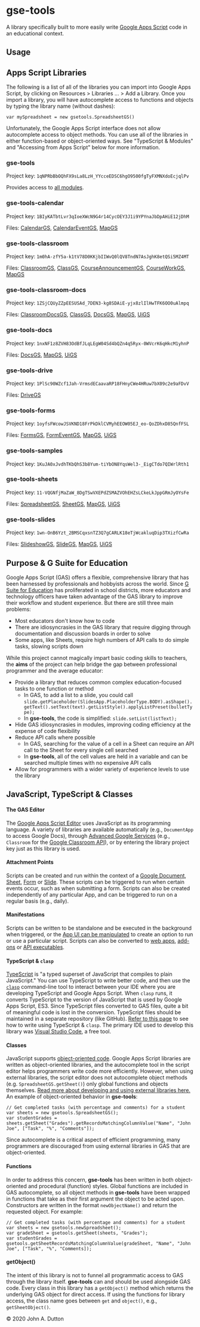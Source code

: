 # gse-tools
A library specifically built to more easily write [Google Apps Script](https://developers.google.com/apps-script) code in an educational context.

## Usage

    

## Apps Script Libraries
The following is a list of all of the libraries you can import into Google Apps Script, by clicking on Resources > Libraries ... > Add a Library. Once you import a library, you will have autocomplete access to functions and objects by typing the library name (without dashes): 

    var mySpreadsheet = new gsetools.SpreadsheetGS()
    
Unfortunately, the Google Apps Script interface does not allow autocomplete access to object methods. You can use all of the libraries in either function-based or object-oriented ways. See "TypeScript & Modules" and "Accessing from Apps Script" below for more information.

### gse-tools
Project key: `1qNPRbBbOQhFX9sLa8LzH_YYcceEDSC6hgO9500fgTyFXMNXdoEcjqlPv`

Provides access to [all modules](https://teachduttonteach.github.io/gse-tools/globals.html).

### gse-tools-calendar
Project key: `1BIyKATbtLvr3qIoeXWcN9G4r14CycOEY3J1i9YPYnaJbDpAHiE12jDhM`

Files: [CalendarGS](https://teachduttonteach.github.io/gse-tools/classes/calendargs.html), [CalendarEventGS](https://teachduttonteach.github.io/gse-tools/classes/calendareventgs.html), [MapGS](https://teachduttonteach.github.io/gse-tools/classes/mapgs.html)

### gse-tools-classroom
Project key: `1m0hA-zfY5a-k1tV78D0KKjbIIWvQ0lQV8TndN7AsJghK8etQSi5MZ4MT`

Files: [ClassroomGS](https://teachduttonteach.github.io/gse-tools/classes/classroomgs.html), [ClassGS](https://teachduttonteach.github.io/gse-tools/classes/classgs.html), [CourseAnnouncementGS](https://teachduttonteach.github.io/gse-tools/classes/courseannouncementgs.html), [CourseWorkGS](https://teachduttonteach.github.io/gse-tools/classes/courseworkgs.html), [MapGS](https://teachduttonteach.github.io/gse-tools/classes/mapgs.html)

### gse-tools-classroom-docs
Project key: `1ZSjCQUyZZpEESUSAd_7DEN3-kg8SDAiE-yjx8zlIlHwTFK6OO0uAlmpq`

Files: [ClassroomDocsGS](https://teachduttonteach.github.io/gse-tools/classes/classroomdocsgs.html), [ClassGS](https://teachduttonteach.github.io/gse-tools/classes/classgs.html), [DocsGS](https://teachduttonteach.github.io/gse-tools/classes/docsgs.html), [MapGS](https://teachduttonteach.github.io/gse-tools/classes/mapgs.html), [UiGS](https://teachduttonteach.github.io/gse-tools/classes/uigs.html)

### gse-tools-docs
Project key: `1nxNF1z8ZVH83OdBfJLqLEgW04Sd4bQZn4q5Ryx-0WVcrK6qHkcM1yhnP`

Files: [DocsGS](https://teachduttonteach.github.io/gse-tools/classes/docsgs.html), [MapGS](https://teachduttonteach.github.io/gse-tools/classes/mapgs.html), [UiGS](https://teachduttonteach.github.io/gse-tools/classes/uigs.html)

### gse-tools-drive
Project key: `1PlSc90WZcf1Jah-VrmsdECaavaRP18FHnyCWe4HRuw7bX09c2e9aFDvV`

Files: [DriveGS](https://teachduttonteach.github.io/gse-tools/classes/drivegs.html)

### gse-tools-forms
Project key: `1oyfsFWcowJSVKND18FrPkDklCVMyhEEOW05EJ_eo-QoZDhxD85QnfFSL`

Files: [FormsGS](https://teachduttonteach.github.io/gse-tools/classes/formsgs.html), [FormEventGS](https://teachduttonteach.github.io/gse-tools/classes/formeventgs.html), [MapGS](https://teachduttonteach.github.io/gse-tools/classes/mapgs.html), [UiGS](https://teachduttonteach.github.io/gse-tools/classes/uigs.html)

### gse-tools-samples
Project key: `1KuJA0xJvdhTKbQhS3b8Yum-tiYbON8YqsWel3-_EigCTdo7QIWrlRth1`

### gse-tools-sheets
Project key: `11-VQGNfjMaZaW_8DgTSwVXEPdZSMAZVOhEHZsLCkeLkJppGRmJyOYsFe`

Files: [SpreadsheetGS](https://teachduttonteach.github.io/gse-tools/classes/spreadsheetgs.html), [SheetGS](https://teachduttonteach.github.io/gse-tools/classes/sheetgs.html), [MapGS](https://teachduttonteach.github.io/gse-tools/classes/mapgs.html), [UiGS](https://teachduttonteach.github.io/gse-tools/classes/uigs.html)

### gse-tools-slides
Project key: `1wn-OnB6Yzt_2BMSCqxsnTZ3Q7gCARLK18eTjWcakluqDip3TXizfCwRa`

Files: [SlideshowGS](https://teachduttonteach.github.io/gse-tools/classes/slideshowgs.html), [SlideGS](https://teachduttonteach.github.io/gse-tools/classes/slidegs.html), [MapGS](https://teachduttonteach.github.io/gse-tools/classes/mapgs.html), [UiGS](https://teachduttonteach.github.io/gse-tools/classes/uigs.html)

## Purpose & G Suite for Education

Google Apps Script (GAS) offers a flexible, comprehensive library that has been harnessed by professionals and hobbyists across the world. Since [G Suite for Education](https://edu.google.com/products/gsuite-for-education/?modal_active=none) has proliferated in school districts, more educators and technology officers have taken advantage of the GAS library to improve their workflow and student experience. But there are still three main problems:

* Most educators don't know how to code
* There are idiosyncrasies in the GAS library that require digging through documentation and discussion boards in order to solve
* Some apps, like Sheets, require high numbers of API calls to do simple tasks, slowing scripts down

While this project cannot magically impart basic coding skills to teachers, the **aims** of the project can help bridge the gap between professional programmer and the average educator:

- Provide a library that reduces common complex education-focused tasks to one function or method
    - In GAS, to add a list to a slide, you could call `slide.getPlaceholder(SlidesApp.PlaceholderType.BODY).asShape().getText().setText(text).getListStyle().applyListPreset(bulletType);`
    - In **gse-tools**, the code is simplified: `slide.setList(listText);`
- Hide GAS idiosyncrasies in modules, improving coding efficiency at the expense of code flexibility
- Reduce API calls where possible
    - In GAS, searching for the value of a cell in a Sheet can require an API call to the Sheet for every single cell searched
    - In **gse-tools**, all of the cell values are held in a variable and can be searched multiple times with no expensive API calls
- Allow for programmers with a wider variety of experience levels to use the library

## JavaScript, TypeScript & Classes

#### The GAS Editor
The [Google Apps Script Editor](https://script.google.com) uses JavaScript as its programming language. A variety of libraries are available automatically (e.g., `DocumentApp` to access Google Docs), through [Advanced Google Services](https://developers.google.com/apps-script/guides/services/advanced) (e.g., `Classroom` for the [Google Classroom API](https://developers.google.com/classroom)), or by entering the library project key just as this library is used. 

#### Attachment Points
Scripts can be created and run within the context of a [Google Document](https://docs.google.com), [Sheet](https://sheets.google.com), [Form](https://forms.google.com) or [Slide](https://slides.google.com). These scripts can be triggered to run when certain events occur, such as when submitting a form. Scripts can also be created independently of any particular App, and can be triggered to run on a regular basis (e.g., daily). 

#### Manifestations
Scripts can be written to be standalone and be executed in the background when triggered, or the [App UI can be manipulated](https://developers.google.com/apps-script/guides/menus) to create an option to run or use a particular script. Scripts can also be converted to [web apps](https://developers.google.com/apps-script/guides/web), [add-ons](https://developers.google.com/gsuite/add-ons/overview) or [API executables](https://developers.google.com/apps-script/api/how-tos/execute). 

#### TypeScript & `clasp`
[TypeScript](https://www.typescriptlang.org/index.html) is "a typed superset of JavaScript that compiles to plain JavaScript." You can use TypeScript to write better code, and then use the [`clasp`](https://developers.google.com/apps-script/guides/clasp) command-line tool to interact between your IDE where you are developing TypeScript and Google Apps Script. When `clasp` runs, it converts TypeScript to the version of JavaScript that is used by Google Apps Script, ES3. Since TypeScript files converted to GAS files, quite a bit of meaningful code is lost in the conversion. TypeScript files should be maintained in a separate repository (like GitHub). [Refer to this page](https://developers.google.com/apps-script/guides/typescript) to see how to write using TypeScript & `clasp`. The primary IDE used to develop this library was [Visual Studio Code](https://code.visualstudio.com/), a free tool.

#### Classes
JavaScript supports [object-oriented code](https://en.wikipedia.org/wiki/Object-oriented_programming). Google Apps Script libraries are written as object-oriented libraries, and the autocomplete tool in the script editor helps programmers write code more efficiently. However, when using external libraries, the script editor does not autocomplete object methods (e.g. `SpreadsheetGS.getSheet()`) only global functions and objects themselves. [Read more about developing and using external libraries here.](https://developers.google.com/apps-script/guides/libraries) An example of object-oriented behavior in **gse-tools**:

    // Get completed tasks (with percentage and comments) for a student
    var sheets = new gsetools.SpreadsheetGS();
    var studentGrades = sheets.getSheet("Grades").getRecordsMatchingColumnValue("Name", "John Joe", ["Task", "%", "Comments"]);

Since autocomplete is a critical aspect of efficient programming, many programmers are discouraged from using external libraries in GAS that are object-oriented.

#### Functions
In order to address this concern, **gse-tools** has been written in both object-oriented and procedural (function) styles. Global functions are included in GAS autocomplete, so all object methods in **gse-tools** have been wrapped in functions that take as their first argument the object to be acted upon. Constructors are written in the format `newObjectName()` and return the requested object. For example:

    // Get completed tasks (with percentage and comments) for a student
    var sheets = new gsetools.newSpreadsheet();
    var gradeSheet = gsetools.getSheet(sheets, "Grades");
    var studentGrades = gsetools.getSheetRecordsMatchingColumnValue(gradeSheet, "Name", "John Joe", ["Task", "%", "Comments]);

#### getObject()
The intent of this library is not to funnel all programmatic access to GAS through the library itself. **gse-tools** can and should be used alongside GAS code. Every class in this library has a `getObject()` method which returns the underlying GAS object for direct access. If using the functions for library access, the class name goes between `get` and `object()`, e.g., `getSheetObject()`.

<footer>&copy; 2020 John A. Dutton</footer>
